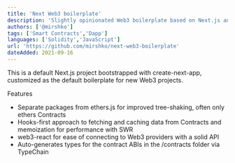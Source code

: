 ```yaml
---
title: 'Next Web3 boilerplate'
description: 'Slightly opinionated Web3 boilerplate based on Next.js and SWR'
authors: ['@mirshko']
tags: ['Smart Contracts','Dapp']
languages: ['Solidity','JavaScript']
url: 'https://github.com/mirshko/next-web3-boilerplate'
dateAdded: 2021-09-16
---
```


This is a default Next.js project bootstrapped with create-next-app, customized as the default boilerplate for new Web3 projects.

Features
- Separate packages from ethers.js for improved tree-shaking, often only ethers Contracts
- Hooks-first approach to fetching and caching data from Contracts and memoization for performance with SWR
- web3-react for ease of connecting to Web3 providers with a solid API
- Auto-generates types for the contract ABIs in the /contracts folder via TypeChain
